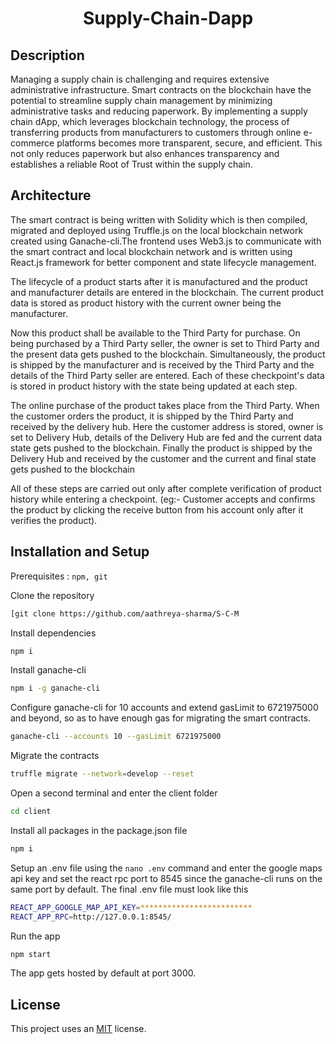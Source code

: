 <h1 align="center">  Supply-Chain-Dapp
</h1>

## Description
Managing a supply chain is challenging and requires extensive administrative infrastructure. Smart contracts on the blockchain have the potential to streamline supply chain management by minimizing administrative tasks and reducing paperwork.
By implementing a supply chain dApp, which leverages blockchain technology, the process of transferring products from manufacturers to customers through online e-commerce platforms becomes more transparent, secure, and efficient. This not only reduces paperwork but also enhances transparency and establishes a reliable Root of Trust within the supply chain.

## Architecture
The smart contract is being written with Solidity which is then compiled, migrated and deployed using Truffle.js on the local blockchain network created using Ganache-cli.The frontend uses Web3.js to communicate with the smart contract and local blockchain network and is written using React.js framework for better component and state lifecycle management.


<p>
  The lifecycle of a product starts after it is manufactured and the product and manufacturer details are entered in the blockchain. The current product data is stored as product history with the current owner being the manufacturer.
</p>
<p>
  Now this product shall be available to the Third Party for purchase. On being purchased by a Third Party seller, the owner is set to Third Party and the present data gets pushed to the blockchain. Simultaneously, the product is shipped by the manufacturer and is received by the Third Party and the details of the Third Party seller are entered. Each of these checkpoint's data is stored in product history with the state being updated at each step. 
</p>
<p>
  The online purchase of the product takes place from the Third Party. When the customer orders the product, it is shipped by the Third Party and received by the delivery hub. Here the customer address is stored, owner is set to Delivery Hub, details of the Delivery Hub are fed and the current data state gets pushed to the blockchain. Finally the product is shipped by the Delivery Hub  and received by the customer and the current and final state gets pushed to the blockchain
</p>
<p>
  All of these steps are carried out only after complete verification of product history while entering a checkpoint. (eg:- Customer accepts and confirms the product by clicking the receive button from his account only after it verifies the product). 
</p>

## Installation and Setup
Prerequisites : `npm, git`

Clone the repository 
```Bash
[git clone https://github.com/aathreya-sharma/S-C-M
```
Install dependencies
```Bash
npm i
```
Install ganache-cli
```Bash
npm i -g ganache-cli
```
Configure ganache-cli for 10 accounts and extend gasLimit to 6721975000 and beyond, so as to have enough gas for migrating the smart contracts.
```Bash
ganache-cli --accounts 10 --gasLimit 6721975000
```
Migrate the contracts
```Bash
truffle migrate --network=develop --reset
```
Open a second terminal and enter the client folder
```Bash
cd client
```
Install all packages in the package.json file
```Bash
npm i
```
Setup an .env file using the `nano .env` command and enter the google maps api key and set the react rpc port to 8545 since the ganache-cli runs on the same port by default.
The final .env file must look like this
```Bash
REACT_APP_GOOGLE_MAP_API_KEY=*************************
REACT_APP_RPC=http://127.0.0.1:8545/

```
Run the app
```Bash
npm start
```
The app gets hosted by default at port 3000.

## License
This project uses an [MIT](https://opensource.org/licenses/MIT) license.
